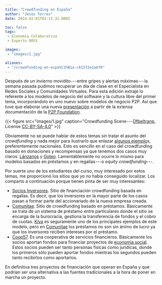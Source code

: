 ```yaml
---
title: "Crowdfunding en España"
author: "Jesús Torres"
date: 2014-02-01T02:15:32.000Z

toc: false
tags:
 - Economía Colaborativa
 - Experto RRSS

images:
 - "images/1.jpg" 

aliases:
 - "/crowdfunding-en-espa%C3%B1a-c615f2e1abf0"
---
```


Después de un invierno movidito ---entre gripes y alertas máximas--- la semana pasada pudimos recuperar un día de clase en el Especialista en Redes Sociales y Comunidades Virtuales.
Para esta edición extraje lo referente a los modelos de negocio del software y la cultura libre del primer tema, incorporándolo en uno nuevo sobre modelos de negocio P2P.
Así que tuve que elaborar una nueva [presentación](pdfs/modelos-de-negocio-p2p.pdf) a partir de la extensa documentación de la [P2P Foundation](http://p2pfoundation.net/Category:Business_Models).

{{< figure src="images/1.jpg" caption="Crowdfunding Scene --- [Dfbeltranp](https://commons.wikimedia.org/w/index.php?title=User:Dfbeltranp&action=edit&redlink=1), License [CC-BY-SA-4.0](https://creativecommons.org/licenses/by-sa/4.0/deed.en)" >}}

Obviamente no se puede hablar de estos temas sin tratar el asunto del _crowdfunding_ y nada mejor para ilustrarlo que enlazar [algunos ejemplo](http://jmtorres.webs.ull.es/slides/modelos_de_negocio_p2p/#/4/3)s, preferentemente nacionales.
Esto es sencillo en el caso del crowdfunding basado en donaciones y recompensas ya que tenemos dos casos muy claros: [Lánzanos](http://www.lanzanos.com/) y [Goteo](http://www.goteo.org/).
Lamentablemente no ocurre lo mismo para modelos basados en préstamos y en regalías ---o _equity crowdfunding_--- .

Por suerte uno de los estudiantes del curso, muy interesado por estos temas, me proporcionó los sitios que yo no había conseguido localizar.
Los comparto a continuación porque tienen pinta de ser muy interesantes:

* [Socios Inversores](https://www.sociosinversores.es/).
Sitio de financiación crowdfunding basada en regalías.
Es decir, que los inversores en la mayor parte de los casos pasan a formar parte del accionariado de la nueva empresa creada.
* [Comunitae](http://www.comunitae.com/).
Sitio de crowdfunding basado en préstamos.
Básicamente se trata de un sistema de préstamo entre particulares donde el sitio se encarga de la burocracia, gestiona la transferencia de fondos y el cobro de cuotas.
[Kiva](http://www.kiva.org/) es seguramente uno de los principales ejemplos de este modelo, pero en [Comunitae](http://www.comunitae.com/) los préstamos no son sin ánimo de lucro ya que los inversores reciben intereses por el préstamo.
* [Coop57](http://www.coop57.coop/).
Es una cooperativa de servicios financieros.
Básicamente los socios aportan fondos para financiar proyectos de [economía social](http://es.wikipedia.org/wiki/Econom%C3%ADa_social).
Estos socios pueden ser tanto personas físicas como jurídicas, donde los primeros sólo pueden aportar fondos mientras los segundos pueden tanto recibirlos como aportarlos.

En definitiva tres proyectos de financiación que operan en España y que podrían ser una alternativa a las fuentes tradicionales a la hora de poner en marcha un proyecto.
